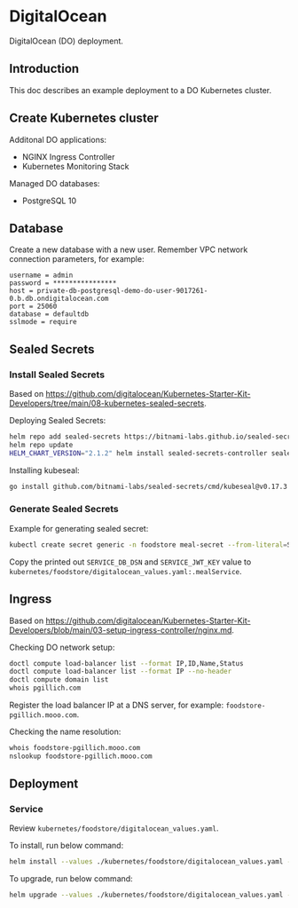 # DigitalOcean

DigitalOcean (DO) deployment.

## Introduction

This doc describes an example deployment to a DO Kubernetes cluster.

## Create Kubernetes cluster

Additonal DO applications:

* NGINX Ingress Controller
* Kubernetes Monitoring Stack

Managed DO databases:

* PostgreSQL 10

## Database

Create a new database with a new user. Remember VPC network connection parameters, for example:

```text
username = admin
password = ****************
host = private-db-postgresql-demo-do-user-9017261-0.b.db.ondigitalocean.com
port = 25060
database = defaultdb
sslmode = require
```

## Sealed Secrets

### Install Sealed Secrets

Based on <https://github.com/digitalocean/Kubernetes-Starter-Kit-Developers/tree/main/08-kubernetes-sealed-secrets>.

Deploying Sealed Secrets:

```sh
helm repo add sealed-secrets https://bitnami-labs.github.io/sealed-secrets
helm repo update
HELM_CHART_VERSION="2.1.2" helm install sealed-secrets-controller sealed-secrets/sealed-secrets --version "${HELM_CHART_VERSION}" --namespace sealed-secrets --create-namespace -f kubernetes/sealed-secrets/sealed-secrets-values.yaml
```

Installing kubeseal:

```sh
go install github.com/bitnami-labs/sealed-secrets/cmd/kubeseal@v0.17.3
```

### Generate Sealed Secrets

Example for generating sealed secret:

```sh
kubectl create secret generic -n foodstore meal-secret --from-literal=SERVICE_DB_DSN="host=private-db-postgresql-demo-do-user-123456-8.b.db.ondigitalocean.com user=USER password=PASSWORD dbname=DATABASE port=25060 sslmode=require" --from-literal=SERVICE_JWT_KEY="9876" -o json --dry-run=client | kubeseal --controller-namespace sealed-secrets -o yaml
```

Copy the printed out `SERVICE_DB_DSN` and `SERVICE_JWT_KEY` value to `kubernetes/foodstore/digitalocean_values.yaml:.mealService`.

## Ingress

Based on <https://github.com/digitalocean/Kubernetes-Starter-Kit-Developers/blob/main/03-setup-ingress-controller/nginx.md>.

Checking DO network setup:

```sh
doctl compute load-balancer list --format IP,ID,Name,Status
doctl compute load-balancer list --format IP --no-header
doctl compute domain list
whois pgillich.com
```

Register the load balancer IP at a DNS server, for example: `foodstore-pgillich.mooo.com`.

Checking the name resolution:

```sh
whois foodstore-pgillich.mooo.com
nslookup foodstore-pgillich.mooo.com
```

## Deployment

### Service

Review `kubernetes/foodstore/digitalocean_values.yaml`.

To install, run below command:

```sh
helm install --values ./kubernetes/foodstore/digitalocean_values.yaml --create-namespace --namespace foodstore foodstore ./kubernetes/foodstore
```

To upgrade, run below command:

```sh
helm upgrade --values ./kubernetes/foodstore/digitalocean_values.yaml --namespace foodstore foodstore ./kubernetes/foodstore
```
